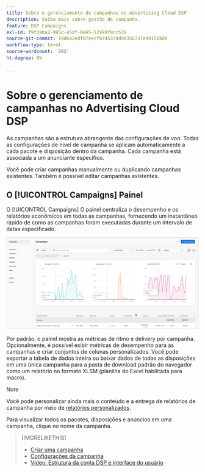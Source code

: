 ```yaml
---
title: Sobre o gerenciamento de campanhas no Advertising Cloud DSP
description: Saiba mais sobre gestão de campanha.
feature: DSP Campaigns
exl-id: f9f3aba2-995c-45df-8e65-52999f9cc539
source-git-commit: 19d6a2edf07eecf874537dd9d356737ed9156bd9
workflow-type: tm+mt
source-wordcount: '202'
ht-degree: 0%

---
```


# Sobre o gerenciamento de campanhas no Advertising Cloud DSP

As campanhas são a estrutura abrangente das configurações de voo. Todas as configurações de nível de campanha se aplicam automaticamente a cada pacote e disposição dentro da campanha. Cada campanha está associada a um anunciante específico.

Você pode criar campanhas manualmente ou duplicando campanhas existentes. Também é possível editar campanhas existentes.

## O [!UICONTROL Campaigns] Painel

<!-- standardize on "dashboard" or "view" -->
O [!UICONTROL Campaigns] O painel centraliza o desempenho e os relatórios econômicos em todas as campanhas, fornecendo um instantâneo rápido de como as campanhas foram executadas durante um intervalo de datas especificado.

![Painel de campanhas](/help/dsp/assets/campaign-dashboard.png)

Por padrão, o painel mostra as métricas de ritmo e delivery por campanha. Opcionalmente, é possível exibir métricas de desempenho para as campanhas e criar conjuntos de colunas personalizados. Você pode exportar a tabela de dados inteira ou baixar dados de todas as disposições em uma única campanha para a pasta de download padrão do navegador como um relatório no formato XLSM (planilha do Excel habilitada para macro).

>[!NOTE]
>
>Você pode personalizar ainda mais o conteúdo e a entrega de relatórios de campanha por meio de [relatórios personalizados](/help/dsp/reports/report-about.md).

Para visualizar todos os pacotes, disposições e anúncios em uma campanha, clique no nome da campanha.

>[!MORELIKETHIS]
>
>* [Criar uma campanha](campaign-create.md)
>* [Configurações da campanha](campaign-settings.md)
>* [Vídeo: Estrutura da conta DSP e interface do usuário](https://experienceleague.adobe.com/docs/advertising-cloud-learn/tutorials/dsp/ui.html)

